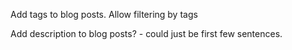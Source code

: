 Add tags to blog posts. Allow filtering by tags

Add description to blog posts? - could just be first few sentences.
